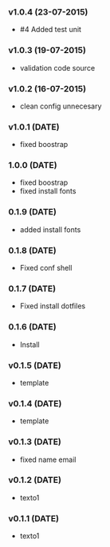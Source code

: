 ### v1.0.4 (23-07-2015)

- #4 Added test unit

### v1.0.3 (19-07-2015)

- validation code source

### v1.0.2 (16-07-2015)

- clean config unnecesary

### v1.0.1 (DATE)

- fixed boostrap

### 1.0.0 (DATE)

- fixed boostrap
- fixed install fonts

### 0.1.9 (DATE)

- added install fonts

### 0.1.8 (DATE)

- Fixed conf shell

### 0.1.7 (DATE)

- Fixed install dotfiles

### 0.1.6 (DATE)

- Install

### v0.1.5 (DATE)

- template

### v0.1.4 (DATE)

- template

### v0.1.3 (DATE)

- fixed name email

### v0.1.2 (DATE)

- texto1

### v0.1.1 (DATE)

- texto1
